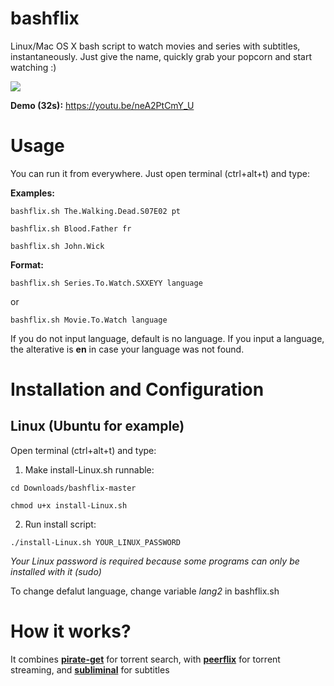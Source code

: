 # bashflix
Linux/Mac OS X bash script to watch movies and series with subtitles, instantaneously. Just give the name, quickly grab your popcorn and start watching :) 

![](http://i.imgur.com/FX4bt1B.gif)

**Demo (32s):** https://youtu.be/neA2PtCmY_U

# Usage
You can run it from everywhere. Just open terminal (ctrl+alt+t) and type:

**Examples:** 
```
bashflix.sh The.Walking.Dead.S07E02 pt
```
```
bashflix.sh Blood.Father fr
```
```
bashflix.sh John.Wick
```
**Format:** 
```
bashflix.sh Series.To.Watch.SXXEYY language
```
or
```
bashflix.sh Movie.To.Watch language
``` 

If you do not input language, default is no language. If you input a language, the alterative is **en** in case your language was not found.

# Installation and Configuration

## Linux (Ubuntu for example)
Open terminal (ctrl+alt+t) and type:

1. Make install-Linux.sh runnable:
  
  ```
  cd Downloads/bashflix-master
  ```
  ```
  chmod u+x install-Linux.sh
  ``` 
2. Run install script:
  
  ```
  ./install-Linux.sh YOUR_LINUX_PASSWORD
  ```
  *Your Linux password is required because some programs can only be installed with it (sudo)*
  
To change defalut language, change variable *lang2* in bashflix.sh 

# How it works?
It combines [**pirate-get**](https://github.com/vikstrous/pirate-get) for torrent search, with [**peerflix**](https://github.com/mafintosh/peerflix) for torrent streaming, and [**subliminal**](https://github.com/Diaoul/subliminal) for subtitles









